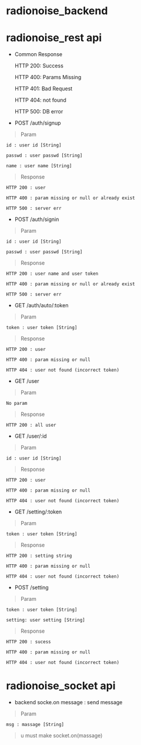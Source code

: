 # radionoise_backend

# radionoise_rest api

* Common Response

    HTTP 200: Success
    
    HTTP 400: Params Missing
    
    HTTP 401: Bad Request
    
    HTTP 404: not found
  
    HTTP 500: DB error
 
* POST /auth/signup

> Param

    id : user id [String]
    
    passwd : user passwd [String]
    
    name : user name [String]

>  Response

    HTTP 200 : user

    HTTP 400 : param missing or null or already exist
    
    HTTP 500 : server err
    
* POST /auth/signin

> Param

    id : user id [String]
    
    passwd : user passwd [String]

>  Response

    HTTP 200 : user name and user token

    HTTP 400 : param missing or null or already exist
    
    HTTP 500 : server err
    
     
* GET /auth/auto/:token

> Param

    token : user token [String]

>  Response

    HTTP 200 : user

    HTTP 400 : param missing or null

    HTTP 404 : user not found (incorrect token)


* GET /user

> Param

    No param

>  Response

    HTTP 200 : all user
    
* GET /user/:id

> Param

    id : user id [String]

>  Response

    HTTP 200 : user

    HTTP 400 : param missing or null

    HTTP 404 : user not found (incorrect token)
    
* GET /setting/:token

> Param

    token : user token [String]

>  Response

    HTTP 200 : setting string

    HTTP 400 : param missing or null

    HTTP 404 : user not found (incorrect token)
    
    
* POST /setting

> Param

    token : user token [String]
    
    setting: user setting [String]

>  Response

    HTTP 200 : sucess

    HTTP 400 : param missing or null

    HTTP 404 : user not found (incorrect token)

# radionoise_socket api

* backend socke.on message : send message

> Param

    msg : massage [String]

> u must make socket.on(massage)
